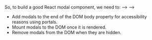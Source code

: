 <!--  How to create useModal -->

So, to build a good React modal component, we need to: --> -->

- Add modals to the end of the DOM body property for accessibility reasons using portals.
- Mount modals to the DOM once it is rendered.
- Remove modals from the DOM when they are hidden.
